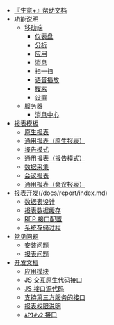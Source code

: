 * [『生意+』帮助文档](README.md)
* [功能说明](/docs/modules/index.md)
    * [移动端]()
        * [仪表盘](/docs/modules/dashboard.md)
        * [分析](/docs/modules/analyse.md)
        * [应用](/docs/modules/app.md)
        * [消息](/docs/modules/message.md)
        * [扫一扫](/docs/modules/scan-sku.md)
        * [语音播放](/docs/modules/report-audio.md)
        * [搜索](/docs/modules/search.md)
        * [设置](/docs/modules/setting.md)
    * [服务器]()
        * [消息中心](/docs/developer/message-center.md)
* [报表模板](/docs/templates/index.md)
    * [原生报表](/docs/templates/template_v1.md)
    * [通用报表（原生报表）](/docs/templates/template_v10.md)
    * [报告模式](/docs/templates/template_v2.md)
    * [通用报表（报告模式）](/docs/templates/template_v4.md)
    * [数据采集](/docs/templates/template_v9.md)
    * [会议报表](/docs/templates/template_v11.md)
    * [通用报表（会议报表）](/docs/templates/template_v12.md)
* [报表开发]()(/docs/report/index.md)
    * [数据表设计](/docs/report/report_data_design.md)
    * [报表数据缓存](/docs/report/report_data_cache.md)
    * [REP 接口配置](/docs/report/REP_api_usage.md)
    * [系统存储过程](/docs/report/procedures.sql.md)
* [常见问题]()
    * [安装问题](/docs/FAQ/faq.md)
    * [报表问题](/docs/FAQ/module-report.md)
* [开发文档]()
    * [应用模块](/docs/developer/module-app.md)
    * [JS 交互原生代码接口](/docs/developer/js-native-bridge.md)
    * [JS 接口源代码](/docs/developer/syp_v1.js.md)
    * [支持第三方服务的接口](/docs/developer/third-party-api.md)
    * [报表权限说明](/docs/developer/report-privileges.md)
    * [`API#v2` 接口](/docs/developer/api_v2.md)

